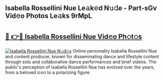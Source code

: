 ## Isabella Rossellini Nue Le𝚊k𝚎d N𝚞𝚍e - Part-sGv Vid𝚎o Photos Le𝚊ks 9rMpL

# <h2><a href="http://fb1sun7.evod.top/?m=Isabella+Rossellini+Nue">🔗 👉🔴 Isabella Rossellini Nue Vid𝚎o Ph𝚘t𝚘s</a></h2>

[![Isabella Rossellini Nue N𝚞d𝚎s](https://i.imgur.com/8V9OHl7.gif)](http://fb1sun7.evod.top/?m=Isabella+Rossellini+Nue)
Online personality Isabella Rossellini Nue and content producer, known for disseminating dance and lifestyle content through solo and collaborative dance performances and brief videos. The public's perception of Isabella Rossellini Nue has evolved over the years, from a beloved icon to a polarizing figure. 
